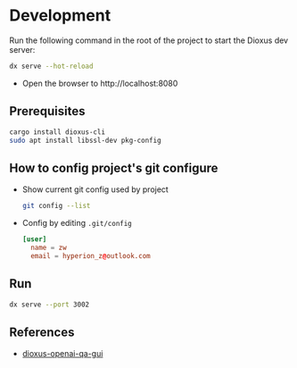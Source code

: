 # Development

Run the following command in the root of the project to start the Dioxus dev server:

```bash
dx serve --hot-reload
```

- Open the browser to http://localhost:8080

## Prerequisites

```sh
cargo install dioxus-cli
sudo apt install libssl-dev pkg-config
```

## How to config project's git configure

- Show current git config used by project

  ```sh
  git config --list
  ```

- Config by editing `.git/config`

  ```toml
  [user]
    name = zw
    email = hyperion_z@outlook.com
  ```

## Run

```sh
dx serve --port 3002
```

## References

- [dioxus-openai-qa-gui](https://github.com/fairjm/dioxus-openai-qa-gui)  